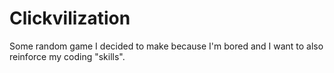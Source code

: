 # Clickvilization
Some random game I decided to make because I'm bored and I want to also reinforce my coding "skills".
